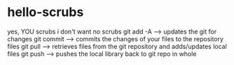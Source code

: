 # hello-scrubs
yes, YOU scrubs
i don't want no scrubs
git add -A  --> updates the git for changes
git commit  --> commits the changes of your files to the repository files
git pull  --> retrieves files from the git repository and adds/updates local files
git push  --> pushes the local library back to git repo in whole
